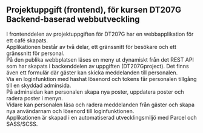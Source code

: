 ## Projektuppgift (frontend), för kursen DT207G Backend-baserad webbutveckling

I frontenddelen av projektuppgiften för DT207G har en webbapplikation för ett café skapats.<br>
Applikationen består av två delar, ett gränssnitt för besökare och ett gränssnitt för personal.<br>
På den publika webbplatsen läses en meny ut dynamiskt från det REST API som har skapats i backenddelen av uppgiften (DT207Gproject).
Det finns även ett formulär där gäster kan skicka meddelanden till personalen.<br>
Via en loginfunktion med hashat lösenord och tokens får personalen tillgång till en skyddad adminsida.<br>
På adminsidan kan personalen skapa nya poster, uppdatera poster och radera poster i menyn.<br> 
Vidare kan personalen läsa och radera meddelanden från gäster och skapa nya användarnam och lösenord till loginfunktionen.<br>
Applikationen är skapad i en automatiserad utvecklingsmiljö med Parcel och SASS/SCSS.
